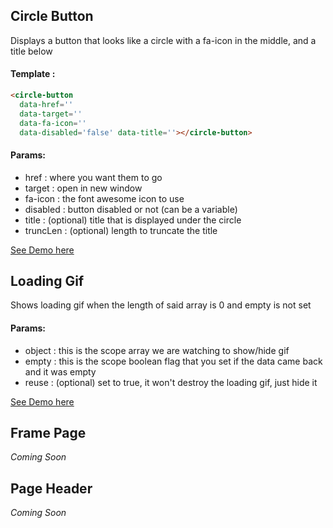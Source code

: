 ## Circle Button

Displays a button that looks like a circle with a fa-icon in the middle, and a title below

#### Template :

```html
<circle-button
  data-href=''
  data-target=''
  data-fa-icon=''
  data-disabled='false' data-title=''></circle-button>
```
#### Params:
* href : where you want them to go
* target : open in new window
* fa-icon : the font awesome icon to use
* disabled : button disabled or not (can be a variable)
* title : (optional) title that is displayed under the circle
* truncLen : (optional) length to truncate the title

<a href='demo' class='btn btn-flat btn-sm'>See Demo here</a>

## Loading Gif

Shows loading gif when the length of said array is 0 and empty is not set

#### Params:
+ object : this is the scope array we are watching to show/hide gif
+ empty  : this is the scope boolean flag that you set if the data came back and it was empty
+ reuse  : (optional) set to true, it won't destroy the loading gif, just hide it

<a href='demo' class='btn btn-flat btn-sm'>See Demo here</a>

## Frame Page

_Coming Soon_

## Page Header

_Coming Soon_